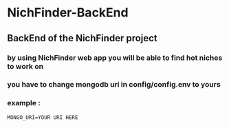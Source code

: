 # NichFinder-BackEnd

## BackEnd of the NichFinder project

### by using NichFinder web app you will be able to find hot niches to work on

### you have to change mongodb uri in config/config.env to yours

### example :

```
MONGO_URI=YOUR URI HERE
```
